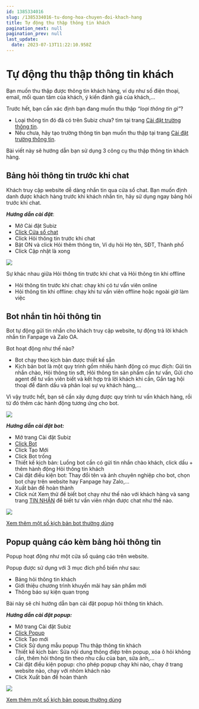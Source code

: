 ```yaml
---
id: 1385334016
slug: /1385334016-tu-dong-hoa-chuyen-đoi-khach-hang
title: Tự động thu thập thông tin khách
pagination_next: null
pagination_prev: null
last_update:
  date: 2023-07-13T11:22:10.958Z
---
```


# Tự động thu thập thông tin khách




Bạn muốn thu thập được thông tin khách hàng, ví dụ như số điện thoại, email, mối quan tâm của khách, ý kiến đánh giá của khách,...



Trước hết, bạn cần xác định bạn đang muốn thu thập *“loại thông tin gì”*? 

- Loại thông tin đó đã có trên Subiz chưa? tìm tại trang [Cài đặt trường thông tin](https://app.subiz.com.vn/settings/user-attributes).
- Nếu chưa, hãy tạo trường thông tin bạn muốn thu thập tại trang [Cài đặt trường thông tin](https://app.subiz.com.vn/settings/user-attributes).



Bài viết này sẽ hướng dẫn bạn sử dụng 3 công cụ thu thập thông tin khách hàng.
## Bảng hỏi thông tin trước khi chat


Khách truy cập website dễ dàng nhắn tin qua cửa sổ chat. Bạn muốn định danh được khách hàng trước khi khách nhắn tin, hãy sử dụng ngay bảng hỏi trước khi chat.



***Hướng dẫn cài đặt***: 

- Mở Cài đặt Subiz
- [Click Cửa sổ chat ](https://app.subiz.com.vn/chatbox/design)
- Click Hỏi thông tin trước khi chat
- Bật ON và click Hỏi thêm thông tin, Ví dụ hỏi Họ tên, SĐT, Thành phố
- Click Cập nhật là xong




![](https://vcdn.subiz-cdn.com/file/cef26fecf656bc91092397fd200d6c83db85dc1057a1173095536cd1719671bb_acpxkgumifuoofoosble)


Sự khác nhau giữa Hỏi thông tin trước khi chat và Hỏi thông tin khi offline

- Hỏi thông tin trước khi chat: chạy khi có tư vấn viên online
- Hỏi thông tin khi offline: chạy khi tư vấn viên offline hoặc ngoài giờ làm việc
## Bot nhắn tin hỏi thông tin 


Bot tự động gửi tin nhắn cho khách truy cập website, tự động trả lời khách nhắn tin Fanpage và Zalo OA.

Bot hoạt động như thế nào?

- Bot chạy theo kịch bản được thiết kế sẵn
- Kịch bản bot là một quy trình gồm nhiều hành động có mục đích: Gửi tin nhắn chào, Hỏi thông tin sđt, Hỏi thông tin sản phẩm cần tư vấn, Gửi cho agent để tư vấn viên biết và kết hợp trả lời khách khi cần, Gắn tag hội thoại để đánh dấu và phân loại sự vụ khách hàng,...

Vì vậy trước hết, bạn sẽ cần xây dựng được quy trình tư vấn khách hàng, rồi từ đó thêm các hành động tương ứng cho bot.


![](https://vcdn.subiz-cdn.com/file/900e0ae8c9084574a723942a671559622b59a537571997ed0bffc76097eb3344_acpxkgumifuoofoosble)


***Hướng dẫn cài đặt bot:***

- Mở trang Cài đặt Subiz
- [Click Bot](https://app.subiz.com.vn/bots)
- Click Tạo Mới
- Click Bot trống
- Thiết kế kịch bản: Luồng bot cần có gửi tin nhắn chào khách, click dấu + thêm hành động Hỏi thông tin khách
- Cài đặt điều kiện bot: Thay đổi tên và ảnh chuyên nghiệp cho bot, chọn bot chạy trên website hay Fanpage hay Zalo,...
- Xuất bản để hoàn thành
- Click nút Xem thử để biết bot chạy như thế nào với khách hàng và sang trang [TIN NHẮN](https://app.subiz.com.vn/convo) để biết tư vấn viên nhận được chat như thế nào.


![](https://vcdn.subiz-cdn.com/file/3a3780b9eb03cf796fb9ccae953dfb39ebf1a71316913591514b331cb80c626c_acpxkgumifuoofoosble)




[Xem thêm một số kịch bản bot thường dùng](https://subiz.com.vn/docs/1385334016-tu-dong-hoa-chuyen-%C4%91oi-khach-hang)
## Popup quảng cáo kèm bảng hỏi thông tin


Popup hoạt động như một cửa sổ quảng cáo trên website.



Popup được sử dụng với 3 mục đích phổ biến như sau:

- Bảng hỏi thông tin khách
- Giới thiệu chương trình khuyến mãi hay sản phẩm mới
- Thông báo sự kiện quan trọng

Bài này sẽ chỉ hướng dẫn bạn cài đặt popup hỏi thông tin khách.

***Hướng dẫn cài đặt popup:***

- Mở trang Cài đặt Subiz
- [Click Popup](https://app.subiz.com.vn/web_plugin?type=popup)
- Click Tạo mới
- Click Sử dụng mẫu popup Thu thập thông tin khách
- Thiết kế kịch bản: Sửa nội dung thông điệp trên popup, xóa ô hỏi không cần, thêm hỏi thông tin theo nhu cầu của bạn, sửa ảnh,...
- Cài đặt điều kiện popup: cho phép popup chạy khi nào, chạy ở trang website nào, chạy với nhóm khách nào
- Click Xuất bản để hoàn thành




![](https://vcdn.subiz-cdn.com/file/6176f04b467aa1830fb280a89164604dacdf1657812f92355e47365e46f75142_acpxkgumifuoofoosble)


[Xem thêm một số kịch bản popup thường dùng](https://subiz.com.vn/docs/1083215603-popup-chuyen-doi-khach-tiem-nang#k%E1%BB%8Bch-b%E1%BA%A3n-popup-%C4%91%C4%83ng-k%C3%BD-t%C6%B0-v%E1%BA%A5n-cho-t%E1%BA%A5t-c%E1%BA%A3-kh%C3%A1ch-truy-c%E1%BA%ADp-website)